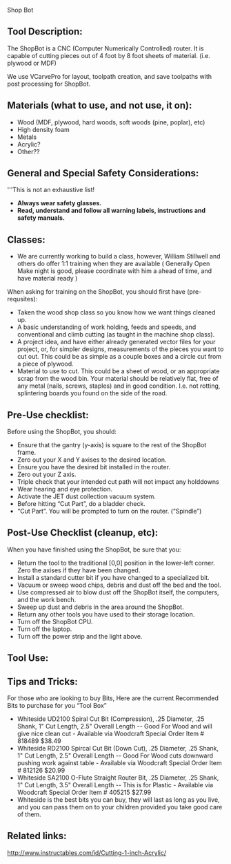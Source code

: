 Shop Bot

Tool Description:
-----------------

The ShopBot is a CNC (Computer Numerically Controlled) router. It is capable of cutting pieces out of 4 foot by 8 foot sheets of material. (i.e. plywood or MDF)

We use VCarvePro for layout, toolpath creation, and save toolpaths with post processing for ShopBot.

Materials (what to use, and not use, it on):
--------------------------------------------

-   Wood (MDF, plywood, hard woods, soft woods (pine, poplar), etc)
-   High density foam
-   Metals
-   Acrylic?
-   Other??

General and Special Safety Considerations:
------------------------------------------

'''This is not an exhaustive list!

-   **Always wear safety glasses.**
-   **Read, understand and follow all warning labels, instructions and safety manuals.**

Classes:
--------

-   We are currently working to build a class, however, William Stillwell and others do offer 1:1 training when they are available ( Generally Open Make night is good, please coordinate with him a ahead of time, and have material ready )

When asking for training on the ShopBot, you should first have (pre-requsites):

-   Taken the wood shop class so you know how we want things cleaned up.
-   A basic understanding of work holding, feeds and speeds, and conventional and climb cutting (as taught in the machine shop class).
-   A project idea, and have either already generated vector files for your project, or, for simpler designs, measurements of the pieces you want to cut out. This could be as simple as a couple boxes and a circle cut from a piece of plywood.
-   Material to use to cut. This could be a sheet of wood, or an appropriate scrap from the wood bin. Your material should be relatively flat, free of any metal (nails, screws, staples) and in good condition. I.e. not rotting, splintering boards you found on the side of the road.

Pre-Use checklist:
------------------

Before using the ShopBot, you should:

-   Ensure that the gantry (y-axis) is square to the rest of the ShopBot frame.
-   Zero out your X and Y axises to the desired location.
-   Ensure you have the desired bit installed in the router.
-   Zero out your Z axis.
-   Triple check that your intended cut path will not impact any holddowns
-   Wear hearing and eye protection.
-   Activate the JET dust collection vacuum system.
-   Before hitting “Cut Part”, do a bladder check.
-   “Cut Part”. You will be prompted to turn on the router. (“Spindle”)

Post-Use Checklist (cleanup, etc):
----------------------------------

When you have finished using the ShopBot, be sure that you:

-   Return the tool to the traditional \[0,0\] position in the lower-left corner. Zero the axises if they have been changed.
-   Install a standard cutter bit if you have changed to a specialized bit.
-   Vacuum or sweep wood chips, debris and dust off the bed and the tool.
-   Use compressed air to blow dust off the ShopBot itself, the computers, and the work bench.
-   Sweep up dust and debris in the area around the ShopBot.
-   Return any other tools you have used to their storage location.
-   Turn off the ShopBot CPU.
-   Turn off the laptop.
-   Turn off the power strip and the light above.

Tool Use:
---------

Tips and Tricks:
----------------

For those who are looking to buy Bits, Here are the current Recommended Bits to purchase for you “Tool Box”

-   Whiteside UD2100 Spiral Cut Bit (Compression), .25 Diameter, .25 Shank, 1" Cut Length, 2.5" Overall Length -- Good For Wood and will give nice clean cut - Available via Woodcraft Special Order Item \# 818489 $38.49
-   Whiteside RD2100 Spircal Cut Bit (Down Cut), .25 Diameter, .25 Shank, 1" Cut Length, 2.5" Overall Length -- Good For Wood cuts downward pushing work against table - Available via Woodcraft Special Order Item \# 812126 $20.99
-   Whiteside SA2100 O-Flute Straight Router Bit, .25 Diameter, .25 Shank, 1" Cut Length, 3.5" Overall Length -- This is for Plastic - Available via Woodcraft Special Order Item \# 405215 $27.99
-   Whiteside is the best bits you can buy, they will last as long as you live, and you can pass them on to your children provided you take good care of them.

Related links:
--------------

<http://www.instructables.com/id/Cutting-1-inch-Acrylic/>
